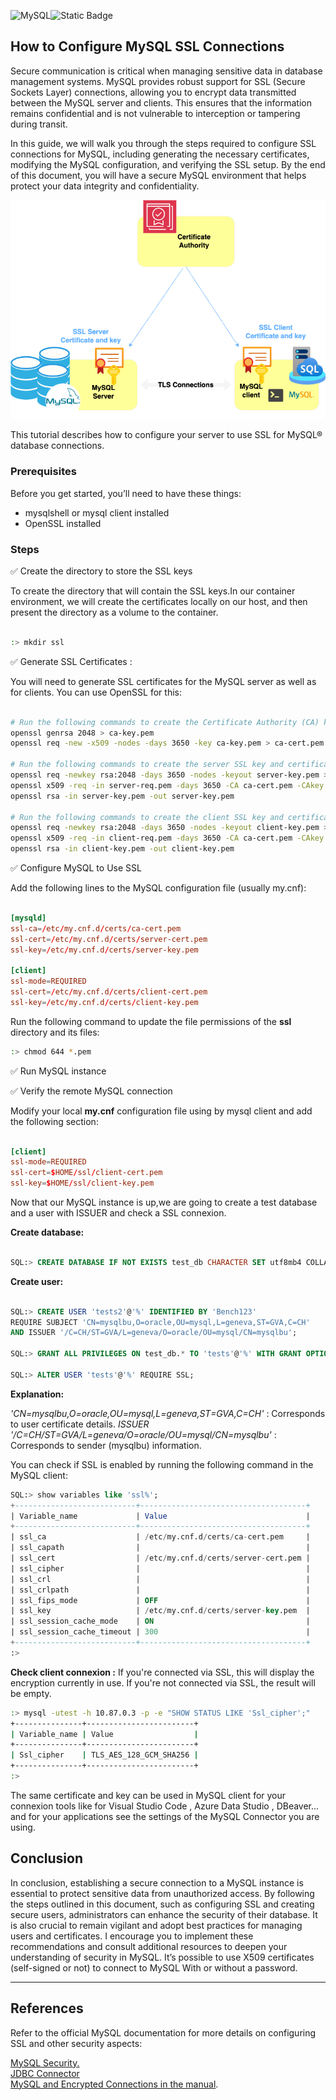![MySQL](https://img.shields.io/badge/MySQL-4479A1?style=flat&logo=mysql&logoColor=white)![Static Badge](https://img.shields.io/badge/ssl-V3.4.0-blue:)



## How to Configure MySQL SSL Connections

Secure communication is critical when managing sensitive data in database management systems. MySQL provides robust support for SSL (Secure Sockets Layer) connections, allowing you to encrypt data transmitted between the MySQL server and clients. This ensures that the information remains confidential and is not vulnerable to interception or tampering during transit.

In this guide, we will walk you through the steps required to configure SSL connections for MySQL, including generating the necessary certificates, modifying the MySQL configuration, and verifying the SSL setup. By the end of this document, you will have a secure MySQL environment that helps protect your data integrity and confidentiality.

![mysql-ssl.png](images/mysql-ssl.png)


This tutorial describes how to configure your server to use SSL for MySQL® database connections. 


### Prerequisites
Before you get started, you’ll need to have these things:

- mysqlshell or mysql client installed
- OpenSSL installed

### Steps

✅ Create the directory to store the SSL keys

To create the directory that will contain the SSL keys.In our container environment, we will create the certificates locally on our host, and then present the directory as a volume to the container.

```bash

:> mkdir ssl
```


✅ Generate SSL Certificates :

You will need to generate SSL certificates for the MySQL server as well as for clients. You can use OpenSSL for this:

```bash

# Run the following commands to create the Certificate Authority (CA) keys: 
openssl genrsa 2048 > ca-key.pem
openssl req -new -x509 -nodes -days 3650 -key ca-key.pem > ca-cert.pem

# Run the following commands to create the server SSL key and certificate: 
openssl req -newkey rsa:2048 -days 3650 -nodes -keyout server-key.pem > server-req.pem
openssl x509 -req -in server-req.pem -days 3650 -CA ca-cert.pem -CAkey ca-key.pem -set_serial 01 > server-cert.pem
openssl rsa -in server-key.pem -out server-key.pem

# Run the following commands to create the client SSL key and certificate: 
openssl req -newkey rsa:2048 -days 3650 -nodes -keyout client-key.pem > client-req.pem
openssl x509 -req -in client-req.pem -days 3650 -CA ca-cert.pem -CAkey ca-key.pem -set_serial 01 > client-cert.pem
openssl rsa -in client-key.pem -out client-key.pem
```

✅ Configure MySQL to Use SSL

Add the following lines to the MySQL configuration file (usually my.cnf):


```toml

[mysqld]
ssl-ca=/etc/my.cnf.d/certs/ca-cert.pem
ssl-cert=/etc/my.cnf.d/certs/server-cert.pem
ssl-key=/etc/my.cnf.d/certs/server-key.pem

[client]
ssl-mode=REQUIRED
ssl-cert=/etc/my.cnf.d/certs/client-cert.pem
ssl-key=/etc/my.cnf.d/certs/client-key.pem

```

Run the following command to update the file permissions of the **ssl** directory and its files: 
```bash
:> chmod 644 *.pem
```

✅ Run MySQL instance

✅ Verify  the remote MySQL connection

Modify your local **my.cnf** configuration file using by mysql client and add the following section:

```toml

[client]
ssl-mode=REQUIRED
ssl-cert=$HOME/ssl/client-cert.pem
ssl-key=$HOME/ssl/client-key.pem

```


Now that our MySQL instance is up,we are going to create a test database and a user with ISSUER and check a SSL connexion.

**Create database:**
```sql

SQL:> CREATE DATABASE IF NOT EXISTS test_db CHARACTER SET utf8mb4 COLLATE utf8mb4_general_ci;

```

**Create user:**
```sql

SQL:> CREATE USER 'tests2'@'%' IDENTIFIED BY 'Bench123'
REQUIRE SUBJECT 'CN=mysqlbu,O=oracle,OU=mysql,L=geneva,ST=GVA,C=CH' 
AND ISSUER '/C=CH/ST=GVA/L=geneva/O=oracle/OU=mysql/CN=mysqlbu';

SQL:> GRANT ALL PRIVILEGES ON test_db.* TO 'tests'@'%' WITH GRANT OPTION;

SQL:> ALTER USER 'tests'@'%' REQUIRE SSL;

````

**Explanation:**

*'CN=mysqlbu,O=oracle,OU=mysql,L=geneva,ST=GVA,C=CH'*  : Corresponds to user certificate details.
*ISSUER '/C=CH/ST=GVA/L=geneva/O=oracle/OU=mysql/CN=mysqlbu'* : Corresponds to sender (mysqlbu) information.


You can check if SSL is enabled by running the following command in the MySQL client:

```sql
SQL:> show variables like 'ssl%'; 
+---------------------------+-------------------------------------+
| Variable_name             | Value                               |
+---------------------------+-------------------------------------+
| ssl_ca                    | /etc/my.cnf.d/certs/ca-cert.pem     |
| ssl_capath                |                                     |
| ssl_cert                  | /etc/my.cnf.d/certs/server-cert.pem |
| ssl_cipher                |                                     |
| ssl_crl                   |                                     |
| ssl_crlpath               |                                     |
| ssl_fips_mode             | OFF                                 |
| ssl_key                   | /etc/my.cnf.d/certs/server-key.pem  |
| ssl_session_cache_mode    | ON                                  |
| ssl_session_cache_timeout | 300                                 |
+---------------------------+-------------------------------------+
:>
````

**Check client connexion  :**
If you're connected via SSL, this will display the encryption currently in use. If you're not connected via SSL, the result will be empty.

```bash
:> mysql -utest -h 10.87.0.3 -p -e "SHOW STATUS LIKE 'Ssl_cipher';"
+---------------+------------------------+
| Variable_name | Value                  |
+---------------+------------------------+
| Ssl_cipher    | TLS_AES_128_GCM_SHA256 |
+---------------+------------------------+
:>
```

The same certificate and key can be used in MySQL client  for your connexion tools like  for Visual Studio Code , Azure Data Studio , DBeaver... and for your applications see the settings of the MySQL Connector you are using.

## Conclusion

In conclusion, establishing a secure connection to a MySQL instance is essential to protect sensitive data from unauthorized access. By following the steps outlined in this document, such as configuring SSL and creating secure users, administrators can enhance the security of their database. It is also crucial to remain vigilant and adopt best practices for managing users and certificates. I encourage you to implement these recommendations and consult additional resources to deepen your understanding of security in MySQL.
It’s possible to use X509 certificates (self-signed or not) to connect to MySQL With or without a password. 

---

## References

Refer to the official MySQL documentation for more details on configuring SSL and other security aspects:

[MySQL Security.](https://dev.mysql.com/doc/refman/9.0/en/security.html)      
[JDBC Connector](https://dev.mysql.com/doc/connector-j/en/connector-j-reference-configuration-properties.html)   
[MySQL and Encrypted Connections in the manual](https://dev.mysql.com/doc/refman/9.0/en/using-encrypted-connections.html).